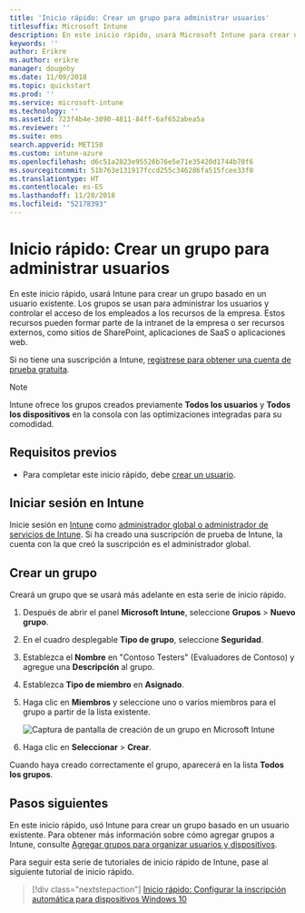 ```yaml
---
title: 'Inicio rápido: Crear un grupo para administrar usuarios'
titlesuffix: Microsoft Intune
description: En este inicio rápido, usará Microsoft Intune para crear un grupo basado en usuarios existentes.
keywords: ''
author: Erikre
ms.author: erikre
manager: dougeby
ms.date: 11/09/2018
ms.topic: quickstart
ms.prod: ''
ms.service: microsoft-intune
ms.technology: ''
ms.assetid: 723f4b4e-3090-4811-84ff-6af652abea5a
ms.reviewer: ''
ms.suite: ems
search.appverid: MET150
ms.custom: intune-azure
ms.openlocfilehash: d6c51a2823e95526b76e5e71e35420d1744b70f6
ms.sourcegitcommit: 51b763e131917fccd255c346286fa515fcee33f0
ms.translationtype: HT
ms.contentlocale: es-ES
ms.lasthandoff: 11/20/2018
ms.locfileid: "52178393"
---
```

# <a name="quickstart-create-a-group-to-manage-users"></a>Inicio rápido: Crear un grupo para administrar usuarios

En este inicio rápido, usará Intune para crear un grupo basado en un usuario existente. Los grupos se usan para administrar los usuarios y controlar el acceso de los empleados a los recursos de la empresa. Estos recursos pueden formar parte de la intranet de la empresa o ser recursos externos, como sitios de SharePoint, aplicaciones de SaaS o aplicaciones web.

Si no tiene una suscripción a Intune, [regístrese para obtener una cuenta de prueba gratuita](free-trial-sign-up.md).

>[!NOTE]
>Intune ofrece los grupos creados previamente **Todos los usuarios** y **Todos los dispositivos** en la consola con las optimizaciones integradas para su comodidad.

## <a name="prerequisites"></a>Requisitos previos

- Para completar este inicio rápido, debe [crear un usuario](quickstart-create-user.md).

## <a name="sign-in-to-intune"></a>Iniciar sesión en Intune

Inicie sesión en [Intune](https://aka.ms/intuneportal) como [administrador global o administrador de servicios de Intune](users-add.md#types-of-administrators). Si ha creado una suscripción de prueba de Intune, la cuenta con la que creó la suscripción es el administrador global.

## <a name="create-a-group"></a>Crear un grupo

Creará un grupo que se usará más adelante en esta serie de inicio rápido.

1. Después de abrir el panel **Microsoft Intune**, seleccione **Grupos** > **Nuevo grupo**.
2. En el cuadro desplegable **Tipo de grupo**, seleccione **Seguridad**.
3. Establezca el **Nombre** en "Contoso Testers" (Evaluadores de Contoso) y agregue una **Descripción** al grupo.
4. Establezca **Tipo de miembro** en **Asignado**. 
5. Haga clic en **Miembros** y seleccione uno o varios miembros para el grupo a partir de la lista existente.

    ![Captura de pantalla de creación de un grupo en Microsoft Intune](./media/quickstart-use-groups-01.png)

6. Haga clic en **Seleccionar** > **Crear**.

Cuando haya creado correctamente el grupo, aparecerá en la lista **Todos los grupos**. 

## <a name="next-steps"></a>Pasos siguientes

En este inicio rápido, usó Intune para crear un grupo basado en un usuario existente. Para obtener más información sobre cómo agregar grupos a Intune, consulte [Agregar grupos para organizar usuarios y dispositivos](groups-add.md).

Para seguir esta serie de tutoriales de inicio rápido de Intune, pase al siguiente tutorial de inicio rápido.

> [!div class="nextstepaction"]
> [Inicio rápido: Configurar la inscripción automática para dispositivos Windows 10](quickstart-setup-auto-enrollment.md)
